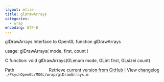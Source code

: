 ```yaml
---
layout: mfile
title: glDrawArrays
categories:
  - wrap
encoding: UTF-8
---
```


glDrawArrays  Interface to OpenGL function glDrawArrays

usage:  glDrawArrays\( mode, first, count \)

C function:  void glDrawArrays\(GLenum mode, GLint first, GLsizei count\)


<div class="code_header" style="text-align:right;">
  <span style="float:left;">Path&nbsp;&nbsp;</span> <span class="counter">Retrieve <a href=
  "https://raw.github.com/Psychtoolbox-3/Psychtoolbox-3/beta/./PsychOpenGL/MOGL/wrap/glDrawArrays.m">current version from GitHub</a> | View <a href=
  "https://github.com/Psychtoolbox-3/Psychtoolbox-3/commits/beta/./PsychOpenGL/MOGL/wrap/glDrawArrays.m">changelog</a></span>
</div>
<div class="code">
  <code>./PsychOpenGL/MOGL/wrap/glDrawArrays.m</code>
</div>
